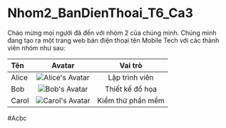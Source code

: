 # Nhom2_BanDienThoai_T6_Ca3

Chào mừng mọi người đã đến với nhóm 2 của chúng mình. Chúng mình đang tạo ra một trang web bán điện thoại tên Mobile Tech với các thành viên nhóm như sau:

| Tên         | Avatar                                 | Vai trò          |
|:------------|:---------------------------------------:|:----------------:|
| Alice       | ![Alice's Avatar](alice.jpg)          | Lập trình viên   |
| Bob         | ![Bob's Avatar](bob.jpg)              | Thiết kế đồ họa  |
| Carol       | ![Carol's Avatar](carol.jpg)          | Kiểm thử phần mềm|

#Acbc
